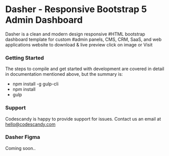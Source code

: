 # Dasher - Responsive Bootstrap 5 Admin Dashboard

Dasher is a clean and modern design responsive #HTML bootstrap dashboard template for custom #admin panels, CMS, CRM, SaaS, and web applications website to download & live preview click on image or Visit


### Getting Started

The steps to compile and get started with development are covered in detail in documentation mentioned above, but the summary is:

- npm install -g gulp-cli
- npm install
- gulp

### Support

Codescandy is happy to provide support for issues. Contact us an email at hello@codescandy.com

### Dasher Figma

Coming soon..
